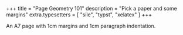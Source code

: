 +++
title = "Page Geometry 101"
description = "Pick a paper and some margins"
extra.typesetters = [ "sile", "typst", "xelatex" ]
+++

An A7 page with 1cm margins and 1cm paragraph indentation.

